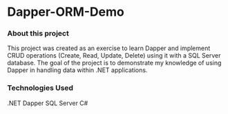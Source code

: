 # Dapper-ORM-Demo

### About this project
This project was created as an exercise to learn Dapper and implement CRUD operations (Create, Read, Update, Delete) using it with a SQL Server database. The goal of the project is to demonstrate my knowledge of using Dapper in handling data within .NET applications.

### Technologies Used
.NET
Dapper
SQL Server
C#
